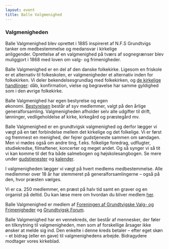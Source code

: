 ```yaml
---
layout: event
title: Balle Valgmenighed
---
```

### Valgmenigheden

Balle Valgmenighed blev oprettet i 1885 inspireret af N.F.S Grundtvigs tanker om medbestemmelse og medansvar i kirkelige anliggender. Oprettelse af en valgmenighed på tværs af sognegrænser blev muliggjort i 1868 med loven om valg- og frimenigheder.

Balle Valgmenighed er en del af den danske folkekirke. Ligesom en friskole er et alternativ til folkeskolen, er valgmenigheder et alternativ inden for folkekirken. Vi deler bekendelsesgrundlag med folkekirken, og [de kirkelige handlinger](http://www.balle-valgmenighed.dk/kirkelige-handlinger "Kirkelige handlinger"): dåb, konfirmation, vielse og begravelse har samme gyldighed som i den øvrige folkekirke.

Balle Valgmenighed har egen bestyrelse og egen økonomi. [Bestyrelsen](http://www.balle-valgmenighed.dk/kontakt/bestyrelse "Bestyrelse") består af syv medlemmer, valgt på den årlige generalforsamling. Valgmenigheden afholder selv alle udgifter til drift, lønninger, vedligeholdelse af kirke, kirkegård og præstegård mv.

Balle Valgmenighed er en grundtvigsk valgmenighed og derfor lægger vi vægt på en tæt forbindelse mellem det kirkelige og det folkelige. Vi er først og fremmest en menighed, der fejrer gudstjeneste sammen om søndagen. Men vi mødes også om andre ting, f.eks. folkelige foredrag, udflugter, studiekredse, filmaftener, koncerter og meget andet. Og så synger vi så tit vi kan komme til det fra både salmebogen og højskolesangbogen. Se mere under [gudstjenester](http://www.balle-valgmenighed.dk/gudstjenester "Gudstjenester") og [kalender](http://www.balle-valgmenighed.dk/kalender "Kalender").

I valgmenigheden lægger vi vægt på hvert medlems medbestemmelse. Alle medlemmer over 18 år har stemmeret på generalforsamlingerne – også på den, hvor præsten vælges.

Vi er ca. 250 medlemmer, en præst på halv tid samt en graver og en organist på deltid. Du kan læse mere om hvordan du bliver medlem [her](http://www.balle-valgmenighed.dk/bliv-medlem "Bliv medlem").

Balle Valgmenighed er medlem af [Foreningen af Grundtvigske Valg- og Frimenigheder](http://www.friegrundtvigske.dk/) og [Grundtvigsk Forum](http://grundtvig.dk/).

Balle Valgmenighed har en vennekreds, der består af mennesker, der føler en tilknytning til valgmenigheden, men som af forskellige årsager ikke ønsker at melde sig ind. Den enkelte i denne kreds betaler – efter eget skøn – et bidrag (eller en gave) til valgmenighedens arbejde. Bidragydere modtager vores kirkeblad.